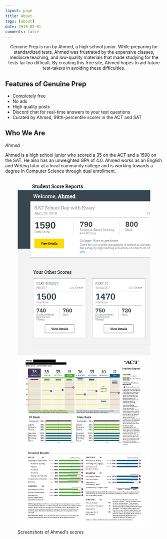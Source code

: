 ```yaml
---
layout: page
title: About
tags: [about]
date: 2018-05-01
comments: false
---
```

    
<center>Genuine Prep is run by Ahmed, a high school junior. While preparing for standardized tests, Ahmed was frustrated by the expensive classes, mediocre teaching, and low-quality materials that made studying for the tests far too difficult. By creating this free site, Ahmed hopes to aid future test-takers in avoiding these difficulties.</center>

## Features of Genuine Prep
* Completely free
* No ads
* High quality posts
* Discord chat for real-time answers to your test questions
* Curated by Ahmed, 99th-percentile scorer in the ACT and SAT

## Who We Are

_Ahmed_

Ahmed is a high school junior who scored a 35 on the ACT and a 1590 on the SAT. He also has an unweighted GPA of 4.0. Ahmed works as an English and Writing tutor at a local community college and is working towards a degree in Computer Science through dual enrollment.

<figure class="half">
    <a href="https://github.com/36ACT/MyPicture/blob/master/ahmedsat.png?raw=true"><img src="https://github.com/36ACT/MyPicture/blob/master/ahmedsat.png?raw=true"></a>
    <a href="https://github.com/36ACT/MyPicture/blob/master/AhmedScore.jpg?raw=true"><img src="https://github.com/36ACT/MyPicture/blob/master/AhmedScore.jpg?raw=true"></a>
    <figcaption>Screenshots of Ahmed's scores</figcaption>
</figure>
